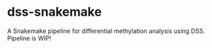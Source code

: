 # dss-snakemake
A Snakemake pipeline for differential methylation analysis using DSS. Pipeline is WIP!
